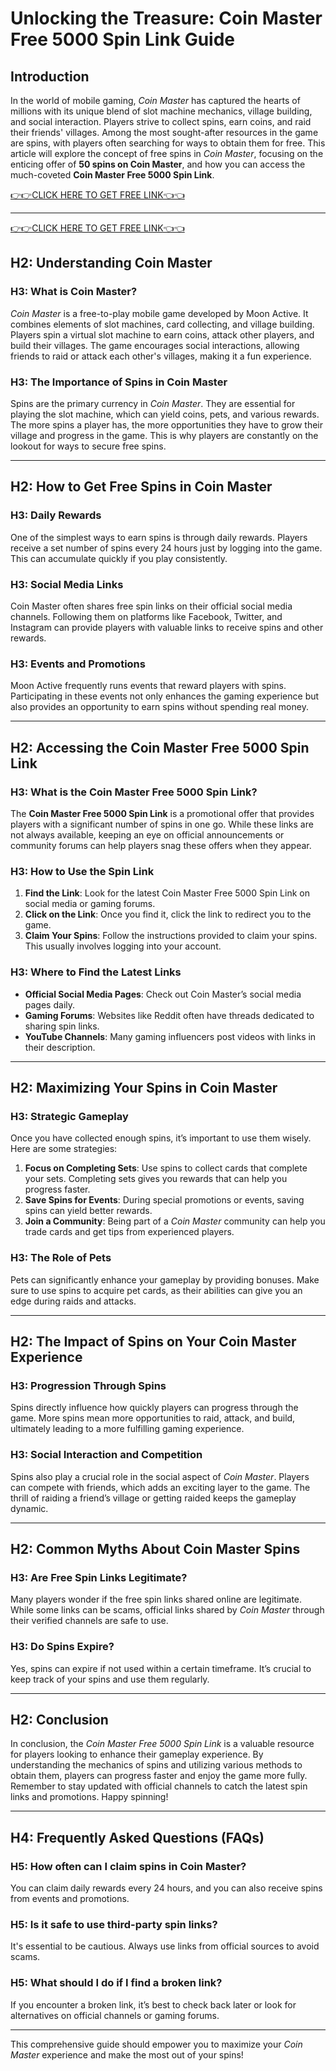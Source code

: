 # Unlocking the Treasure: Coin Master Free 5000 Spin Link Guide

## Introduction

In the world of mobile gaming, *Coin Master* has captured the hearts of millions with its unique blend of slot machine mechanics, village building, and social interaction. Players strive to collect spins, earn coins, and raid their friends' villages. Among the most sought-after resources in the game are spins, with players often searching for ways to obtain them for free. This article will explore the concept of free spins in *Coin Master*, focusing on the enticing offer of **50 spins on Coin Master**, and how you can access the much-coveted **Coin Master Free 5000 Spin Link**.

[👉👉CLICK HERE TO GET FREE LINK👈👈](https://todaylink.site/Coinspins/)

---
[👉👉CLICK HERE TO GET FREE LINK👈👈](https://todaylink.site/Coinspins/)
## H2: Understanding Coin Master

### H3: What is Coin Master?

*Coin Master* is a free-to-play mobile game developed by Moon Active. It combines elements of slot machines, card collecting, and village building. Players spin a virtual slot machine to earn coins, attack other players, and build their villages. The game encourages social interactions, allowing friends to raid or attack each other's villages, making it a fun experience.

### H3: The Importance of Spins in Coin Master

Spins are the primary currency in *Coin Master*. They are essential for playing the slot machine, which can yield coins, pets, and various rewards. The more spins a player has, the more opportunities they have to grow their village and progress in the game. This is why players are constantly on the lookout for ways to secure free spins.

---

## H2: How to Get Free Spins in Coin Master

### H3: Daily Rewards

One of the simplest ways to earn spins is through daily rewards. Players receive a set number of spins every 24 hours just by logging into the game. This can accumulate quickly if you play consistently.

### H3: Social Media Links

Coin Master often shares free spin links on their official social media channels. Following them on platforms like Facebook, Twitter, and Instagram can provide players with valuable links to receive spins and other rewards.

### H3: Events and Promotions

Moon Active frequently runs events that reward players with spins. Participating in these events not only enhances the gaming experience but also provides an opportunity to earn spins without spending real money.

---

## H2: Accessing the Coin Master Free 5000 Spin Link

### H3: What is the Coin Master Free 5000 Spin Link?

The **Coin Master Free 5000 Spin Link** is a promotional offer that provides players with a significant number of spins in one go. While these links are not always available, keeping an eye on official announcements or community forums can help players snag these offers when they appear.

### H3: How to Use the Spin Link

1. **Find the Link**: Look for the latest Coin Master Free 5000 Spin Link on social media or gaming forums.
2. **Click on the Link**: Once you find it, click the link to redirect you to the game.
3. **Claim Your Spins**: Follow the instructions provided to claim your spins. This usually involves logging into your account.

### H3: Where to Find the Latest Links

- **Official Social Media Pages**: Check out Coin Master’s social media pages daily.
- **Gaming Forums**: Websites like Reddit often have threads dedicated to sharing spin links.
- **YouTube Channels**: Many gaming influencers post videos with links in their description.

---

## H2: Maximizing Your Spins in Coin Master

### H3: Strategic Gameplay

Once you have collected enough spins, it’s important to use them wisely. Here are some strategies:

1. **Focus on Completing Sets**: Use spins to collect cards that complete your sets. Completing sets gives you rewards that can help you progress faster.
2. **Save Spins for Events**: During special promotions or events, saving spins can yield better rewards.
3. **Join a Community**: Being part of a *Coin Master* community can help you trade cards and get tips from experienced players.

### H3: The Role of Pets

Pets can significantly enhance your gameplay by providing bonuses. Make sure to use spins to acquire pet cards, as their abilities can give you an edge during raids and attacks.

---

## H2: The Impact of Spins on Your Coin Master Experience

### H3: Progression Through Spins

Spins directly influence how quickly players can progress through the game. More spins mean more opportunities to raid, attack, and build, ultimately leading to a more fulfilling gaming experience.

### H3: Social Interaction and Competition

Spins also play a crucial role in the social aspect of *Coin Master*. Players can compete with friends, which adds an exciting layer to the game. The thrill of raiding a friend’s village or getting raided keeps the gameplay dynamic.

---

## H2: Common Myths About Coin Master Spins

### H3: Are Free Spin Links Legitimate?

Many players wonder if the free spin links shared online are legitimate. While some links can be scams, official links shared by *Coin Master* through their verified channels are safe to use.

### H3: Do Spins Expire?

Yes, spins can expire if not used within a certain timeframe. It’s crucial to keep track of your spins and use them regularly.

---

## H2: Conclusion

In conclusion, the *Coin Master Free 5000 Spin Link* is a valuable resource for players looking to enhance their gameplay experience. By understanding the mechanics of spins and utilizing various methods to obtain them, players can progress faster and enjoy the game more fully. Remember to stay updated with official channels to catch the latest spin links and promotions. Happy spinning!

--- 

## H4: Frequently Asked Questions (FAQs)

### H5: How often can I claim spins in Coin Master?

You can claim daily rewards every 24 hours, and you can also receive spins from events and promotions.

### H5: Is it safe to use third-party spin links?

It's essential to be cautious. Always use links from official sources to avoid scams.

### H5: What should I do if I find a broken link?

If you encounter a broken link, it’s best to check back later or look for alternatives on official channels or gaming forums.

---

This comprehensive guide should empower you to maximize your *Coin Master* experience and make the most out of your spins!
